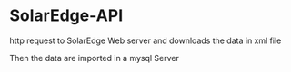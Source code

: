 # SolarEdge-API
http request to SolarEdge Web server and downloads the data in xml file

Then the data are imported in a mysql Server
